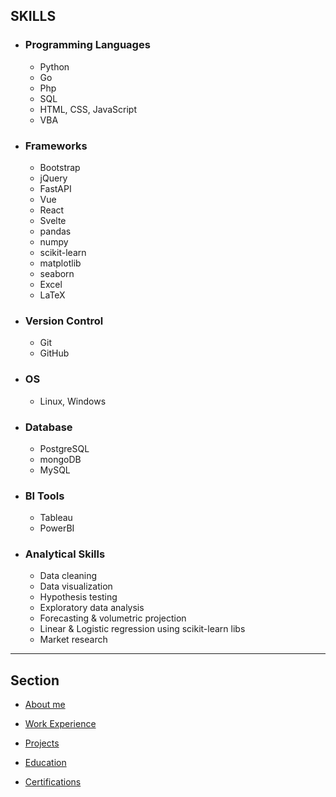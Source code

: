 ## SKILLS

- ### Programming Languages

    - Python
    - Go
    - Php
    - SQL
    - HTML, CSS, JavaScript
    - VBA

- ### Frameworks

    - Bootstrap
    - jQuery
    - FastAPI
    - Vue
    - React
    - Svelte
    - pandas
    - numpy
    - scikit-learn
    - matplotlib
    - seaborn
    - Excel
    - LaTeX

- ### Version Control

    - Git
    - GitHub

- ### OS

    - Linux, Windows

- ### Database

    - PostgreSQL
    - mongoDB
    - MySQL

- ### BI Tools

    - Tableau
    - PowerBI

- ### Analytical Skills

    - Data cleaning
    - Data visualization
    - Hypothesis testing
    - Exploratory data analysis
    - Forecasting & volumetric projection
    - Linear & Logistic regression using scikit-learn libs
    - Market research

---

## Section

- [About me](./index.md)

- [Work Experience](./work_experience.md)

- [Projects](./projects.md)

- [Education](./education.md)

- [Certifications](./certifications.md)
